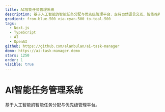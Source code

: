 ```yaml
---
title: AI智能任务管理系统
description: 基于人工智能的智能任务分配与优先级管理平台，支持自然语言交互、智能推荐和团队协作。采用Next.js 14、TypeScript、TailwindCSS构建，集成OpenAI API实现智能功能。
gradient: from-blue-500 via-cyan-500 to-teal-500
tags:
  - Next.js
  - TypeScript
  - AI
  - OpenAI
github: https://github.com/alanbulan/ai-task-manager
demo: https://ai-task-manager.demo
stars: 1250
order: 1
visible: true
---
```


# AI智能任务管理系统

基于人工智能的智能任务分配与优先级管理平台。